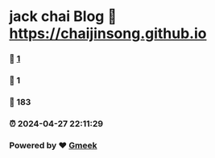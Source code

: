 # jack chai Blog :link: https://chaijinsong.github.io 
### :page_facing_up: [1](https://chaijinsong.github.io/tag.html) 
### :speech_balloon: 1 
### :hibiscus: 183 
### :alarm_clock: 2024-04-27 22:11:29 
### Powered by :heart: [Gmeek](https://github.com/Meekdai/Gmeek)
